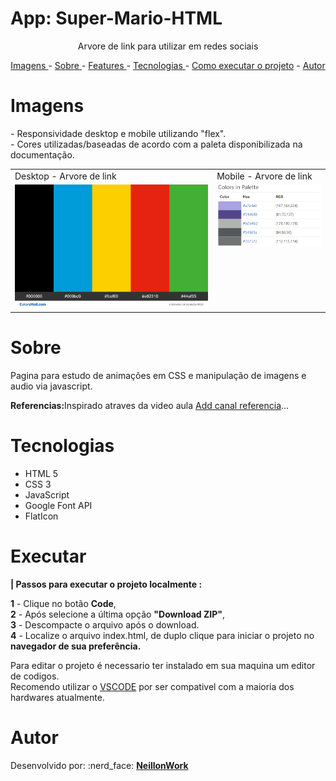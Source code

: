 # App: Super-Mario-HTML

<p align="center">Arvore de link para utilizar em redes sociais</p>

<p align="center">
<a href="#imagens">Imagens </a> -
<a href="#sobre">Sobre </a> -
<a href="#features">Features </a> -
<a href="#tecnologias">Tecnologias </a> -
<a href="#executar">Como executar o projeto</a> -
<a href="#autor">Autor </a>
</p>

# Imagens

<p>
- Responsividade desktop e mobile utilizando "flex".</br>
- Cores utilizadas/baseadas de acordo com a paleta disponibilizada na documentação.
</p>

<table>
  <tr>
    <td>Desktop - Arvore de link</td>
    <td>Mobile - Arvore de link</td>
  </tr>
  <tr>
    <td valign="top"><img src="./images/logoEstilo.png"></td>
    <td valign="top"><img src="./images/cores.png"></td>
  </tr>
 </table>

# Sobre

<p>
Pagina para estudo de animações em CSS e manipulação de imagens e audio via javascript.
</p>
<strong>Referencias:</strong><span>Inspirado atraves da video aula <a href="">Add canal referencia</a>...

# Tecnologias

<ul>
<li>HTML 5</li>
<li>CSS 3</li>
<li>JavaScript</li>
<li>Google Font API</li>
<li>FlatIcon</li>
</ul>

# Executar

<strong> | Passos para executar o projeto localmente :</strong>

<p>
<b>1</b> - Clique no botão <b>Code</b>,</br> 
<b>2</b> - Após selecione a última opção <b>"Download ZIP"</b>,</br>
<b>3</b> - Descompacte o arquivo após o download.</br>
<b>4</b> - Localize o arquivo index.html, de duplo clique para iniciar o projeto no <b>navegador de sua preferência.</b> </br>
</p>
<p>
Para editar o projeto é necessario ter instalado em sua maquina um editor de codigos.</br>
Recomendo utilizar o <a href="https://code.visualstudio.com/download" target="_blank">VSCODE</a> por ser compativel com a maioria dos hardwares atualmente. 
</p>

# Autor

<p>
Desenvolvido por: :nerd_face: <a href="https://github.com/NeillonWork"><strong> NeillonWork</strong>
</p>
